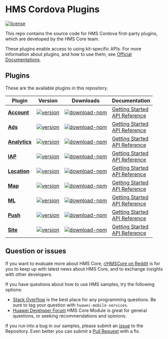 # HMS Cordova Plugins
[![license](https://img.shields.io/badge/license-Apache--2.0-green)](./LICENCE)


This repo contains the source code for HMS Cordova first-party plugins, which are developed by the HMS Core team.

These plugins enable access to using kit-specific APIs. For more information
about plugins, and how to use them, see
[Official Documentations](https://developer.huawei.com/consumer/en/doc/overview/HMS-Core-Plugin).


## Plugins
These are the available plugins in this repository.

| Plugin | Version | Downloads | Documentation |
|--------|-----|-----|-----|
| [**Account**](./cordova-plugin-hms-account) | [![version](https://img.shields.io/npm/v/@hmscore/cordova-plugin-hms-account?color=%23ed2a1c&style=for-the-badge)](https://www.npmjs.com/package/@hmscore/cordova-plugin-hms-account) | [![download-npm](https://img.shields.io/npm/dm/@hmscore/cordova-plugin-hms-account?color=%23007EC6&style=for-the-badge)](https://www.npmjs.com/package/@hmscore/cordova-plugin-hms-account) | [Getting Started](https://developer.huawei.com/consumer/en/doc/development/HMS-Plugin-Guides/preparing-development-environment-0000001051006399) <br/> [API Reference](https://developer.huawei.com/consumer/en/doc/development/HMS-Plugin-References/overview-0000001050767539) |
| [**Ads**](./cordova-plugin-hms-ads) | [![version](https://img.shields.io/npm/v/@hmscore/cordova-plugin-hms-ads?color=%23ed2a1c&style=for-the-badge)](https://www.npmjs.com/package/@hmscore/cordova-plugin-hms-ads) | [![download-npm](https://img.shields.io/npm/dm/@hmscore/cordova-plugin-hms-ads?color=%23007EC6&style=for-the-badge)](https://www.npmjs.com/package/@hmscore/cordova-plugin-hms-ads) | [Getting Started](https://developer.huawei.com/consumer/en/doc/development/HMS-Plugin-Guides/preparedevenv-0000001050733529) <br/> [API Reference](https://developer.huawei.com/consumer/en/doc/development/HMS-Plugin-References/ads-0000001050200658) |
| [**Analytics**](./cordova-plugin-hms-analytics) | [![version](https://img.shields.io/npm/v/@hmscore/cordova-plugin-hms-analytics?color=%23ed2a1c&style=for-the-badge)](https://www.npmjs.com/package/@hmscore/cordova-plugin-hms-analytics) | [![download-npm](https://img.shields.io/npm/dm/@hmscore/cordova-plugin-hms-analytics?color=%23007EC6&style=for-the-badge)](https://www.npmjs.com/package/@hmscore/cordova-plugin-hms-analytics) | [Getting Started](https://developer.huawei.com/consumer/en/doc/development/HMS-Plugin-Guides/preparing-dev-env-0000001050132780) <br/> [API Reference](https://developer.huawei.com/consumer/en/doc/development/HMS-Plugin-References/overview-0000001050132806) |
| [**IAP**](./cordova-plugin-hms-iap) | [![version](https://img.shields.io/npm/v/@hmscore/cordova-plugin-hms-iap?color=%23ed2a1c&style=for-the-badge)](https://www.npmjs.com/package/@hmscore/cordova-plugin-hms-iap) | [![download-npm](https://img.shields.io/npm/dm/@hmscore/cordova-plugin-hms-iap?color=%23007EC6&style=for-the-badge)](https://www.npmjs.com/package/@hmscore/cordova-plugin-hms-iap) | [Getting Started](https://developer.huawei.com/consumer/en/doc/development/HMS-Plugin-Guides/devenv-0000001050134943) <br/> [API Reference](https://developer.huawei.com/consumer/en/doc/development/HMS-Plugin-References/datatype-0000001050134977) |
| [**Location**](./cordova-plugin-hms-location) | [![version](https://img.shields.io/npm/v/@hmscore/cordova-plugin-hms-location?color=%23ed2a1c&style=for-the-badge)](https://www.npmjs.com/package/@hmscore/cordova-plugin-hms-location) | [![download-npm](https://img.shields.io/npm/dm/@hmscore/cordova-plugin-hms-location?color=%23007EC6&style=for-the-badge)](https://www.npmjs.com/package/@hmscore/cordova-plugin-hms-location) | [Getting Started](https://developer.huawei.com/consumer/en/doc/development/HMS-Plugin-Guides/config-agc-0000001050317410) <br/> [API Reference](https://developer.huawei.com/consumer/en/doc/development/HMS-Plugin-References/overview-0000001050140386) |
| [**Map**](./cordova-plugin-hms-map) | [![version](https://img.shields.io/npm/v/@hmscore/cordova-plugin-hms-map?color=%23ed2a1c&style=for-the-badge)](https://www.npmjs.com/package/@hmscore/cordova-plugin-hms-map) | [![download-npm](https://img.shields.io/npm/dm/@hmscore/cordova-plugin-hms-map?color=%23007EC6&style=for-the-badge)](https://www.npmjs.com/package/@hmscore/cordova-plugin-hms-map) | [Getting Started](https://developer.huawei.com/consumer/en/doc/development/HMS-Plugin-Guides/preparing-dev-0000001050444423) <br/> [API Reference](https://developer.huawei.com/consumer/en/doc/development/HMS-Plugin-References/overview-0000001050443477) |
| [**ML**](./cordova-plugin-hms-ml) | [![version](https://img.shields.io/npm/v/@hmscore/cordova-plugin-hms-ml?color=%23ed2a1c&style=for-the-badge)](https://www.npmjs.com/package/@hmscore/cordova-plugin-hms-ml) | [![download-npm](https://img.shields.io/npm/dm/@hmscore/cordova-plugin-hms-ml?color=%23007EC6&style=for-the-badge)](https://www.npmjs.com/package/@hmscore/cordova-plugin-hms-ml) | [Getting Started](https://developer.huawei.com/consumer/en/doc/development/HMS-Plugin-Guides/preparedevenv-0000001051005805) <br/> [API Reference](https://developer.huawei.com/consumer/en/doc/development/HMS-Plugin-References/introduction-0000001051088632) | 
| [**Push**](./cordova-plugin-hms-push) | [![version](https://img.shields.io/npm/v/@hmscore/cordova-plugin-hms-push?color=%23ed2a1c&style=for-the-badge)](https://www.npmjs.com/package/@hmscore/cordova-plugin-hms-push) | [![download-npm](https://img.shields.io/npm/dm/@hmscore/cordova-plugin-hms-push?color=%23007EC6&style=for-the-badge)](https://www.npmjs.com/package/@hmscore/cordova-plugin-hms-push) | [Getting Started](https://developer.huawei.com/consumer/en/doc/development/HMS-Plugin-Guides/preparedevenv-0000001050133754) <br/> [API Reference](https://developer.huawei.com/consumer/en/doc/development/HMS-Plugin-References/overview-0000001050133780) | 
| [**Site**](./cordova-plugin-hms-site) | [![version](https://img.shields.io/npm/v/@hmscore/cordova-plugin-hms-site?color=%23ed2a1c&style=for-the-badge)](https://www.npmjs.com/package/@hmscore/cordova-plugin-hms-site) | [![download-npm](https://img.shields.io/npm/dm/@hmscore/cordova-plugin-hms-site?color=%23007EC6&style=for-the-badge)](https://www.npmjs.com/package/@hmscore/cordova-plugin-hms-site) | [Getting Started](https://developer.huawei.com/consumer/en/doc/development/HMS-Plugin-Guides/preparing-dev-environment-0000001050415567) <br/> [API Reference](https://developer.huawei.com/consumer/en/doc/development/HMS-Plugin-References/overview-0000001050178899) |

## Question or issues
If you want to evaluate more about HMS Core, [r/HMSCore on Reddit](https://www.reddit.com/r/HuaweiDevelopers/) is for you to keep up with latest news about HMS Core, and to exchange insights with other developers.

If you have questions about how to use HMS samples, try the following options:
- [Stack Overflow](https://stackoverflow.com/questions/tagged/huawei-mobile-services) is the best place for any programming questions. Be sure to tag your question with 
`huawei-mobile-services`.
- [Huawei Developer Forum](https://forums.developer.huawei.com/forumPortal/en/home?fid=0101187876626530001) HMS Core Module is great for general questions, or seeking recommendations and opinions.

If you run into a bug in our samples, please submit an [issue](https://github.com/HMS-Core/hms-cordova-plugin/issues) to the Repository. Even better you can submit a [Pull Request](https://github.com/HMS-Core/hms-cordova-plugin/pulls) with a fix.
